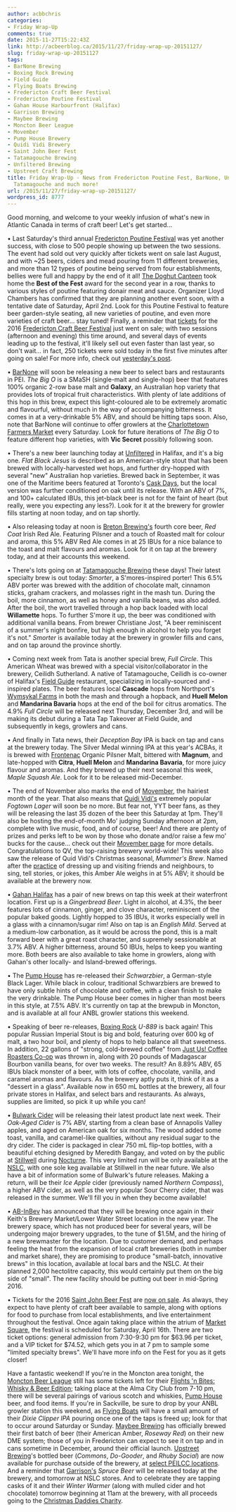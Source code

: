 ```yaml
---
author: acbbchris
categories:
- Friday Wrap-Up
comments: true
date: 2015-11-27T15:22:43Z
link: http://acbeerblog.ca/2015/11/27/friday-wrap-up-20151127/
slug: friday-wrap-up-20151127
tags:
- BarNone Brewing
- Boxing Rock Brewing
- Field Guide
- Flying Boats Brewing
- Fredericton Craft Beer Festival
- Fredericton Poutine Festival
- Gahan House Harbourfront (Halifax)
- Garrison Brewing
- Maybee Brewing
- Moncton Beer League
- Movember
- Pump House Brewery
- Quidi Vidi Brewery
- Saint John Beer Fest
- Tatamagouche Brewing
- Unfiltered Brewing
- Upstreet Craft Brewing
title: Friday Wrap-Up - News from Fredericton Poutine Fest, BarNone, Unfiltered, Breton,
  Tatamagouche and much more!
url: /2015/11/27/friday-wrap-up-20151127/
wordpress_id: 8777
---
```


Good morning, and welcome to your weekly infusion of what's new in Atlantic Canada in terms of craft beer! Let's get started...

• Last Saturday's third annual [Fredericton Poutine Festival](https://www.facebook.com/FrederictonPoutineFestival/) was yet another success, with close to 500 people showing up between the two sessions. The event had sold out very quickly after tickets went on sale last August, and with ~25 beers, ciders and mead pouring from 11 different breweries, and more than 12 types of poutine being served from four establishments, bellies were full and happy by the end of it all! [The Doghut Canteen](https://www.facebook.com/pages/The-Doghut-Canteen/120475801445986) took home the **Best of the Fest** award for the second year in a row, thanks to various styles of poutine featuring donair meat and sauce. Organizer Lloyd Chambers has confirmed that they are planning another event soon, with a tentative date of Saturday, April 2nd. Look for this Poutine Festival to feature beer garden-style seating, all new varieties of poutine, and even more varieties of craft beer... stay tuned! Finally, a reminder that [tickets](https://www.eventbrite.ca/e/fredericton-craft-beer-festival-2016-tickets-16266068248?aff=FCBFFB) for the 2016 [Fredericton Craft Beer Festival](http://www.frederictoncraftbeerfestival.com/) just went on sale; with two sessions (afternoon and evening) this time around, and several days of events leading up to the festival, it'll likely sell out even faster than last year, so don't wait... in fact, 250 tickets were sold today in the first five minutes after going on sale! For more info, check out [yesterday's post](http://acbeerblog.ca/2015/11/26/fredericton-craft-beer-week/).

• [BarNone](https://www.facebook.com/BarNone.Brewing) will soon be releasing a new beer to select bars and restaurants in PEI. _The Big O_ is a SMaSH (single-malt and single-hop) beer that features 100% organic 2-row base malt and **Galaxy**, an Australian hop variety that provides lots of tropical fruit characteristics. With plenty of late additions of this hop in this brew, expect this light-coloured ale to be extremely aromatic and flavourful, without much in the way of accompanying bitterness. It comes in at a very-drinkable 5% ABV, and should be hitting taps soon. Also, note that BarNone will continue to offer growlers at the [Charlottetown Farmers Market](http://charlottetownfarmersmarket.weebly.com/) every Saturday. Look for future iterations of _The Big O_ to feature different hop varieties, with **Vic Secret** possibly following soon.

• There's a new beer launching today at [Unfiltered](http://unfuckingfiltered.com/) in Halifax, and it's a big one. _Flat Black Jesus_ is described as an American-style stout that has been brewed with locally-harvested wet hops, and further dry-hopped with several "new" Australian hop varieties. Brewed back in September, it was one of the Maritime beers featured at Toronto's [Cask Days](http://www.caskdays.com/), but the local version was further conditioned on oak until its release. With an ABV of 7%, and 100+ calculated IBUs, this jet-black beer is not for the faint of heart (but really, were you expecting any less?). Look for it at the brewery for growler fills starting at noon today, and on tap shortly.

• Also releasing today at noon is [Breton Brewing's](http://bretonbrewing.ca/) fourth core beer, _Red Coat_ Irish Red Ale. Featuring Pilsner and a touch of Roasted malt for colour and aroma, this 5% ABV Red Ale comes in at 25 IBUs for a nice balance to the toast and malt flavours and aromas. Look for it on tap at the brewery today, and at their accounts this weekend.

• There's lots going on at [Tatamagouche Brewing](http://tatabrew.com/) these days! Their latest specialty brew is out today: _Smorter_, a S'mores-inspired porter! This 6.5% ABV porter was brewed with the addition of chocolate malt, cinnamon sticks, graham crackers, and molasses right in the mash tun. During the boil, more cinnamon, as well as honey and vanilla beans, was also added. After the boil, the wort travelled through a hop back loaded with local **Willamette** hops. To further S'more it up, the beer was conditioned with additional vanilla beans. From brewer Christiane Jost, "A beer reminiscent of a summer's night bonfire, but high enough in alcohol to help you forget it's not." _Smorter_ is available today at the brewery in growler fills and cans, and on tap around the province shortly.

• Coming next week from Tata is another special brew, _Full Circle_. This American Wheat was brewed with a special visitor/collaborator in the brewery, Ceilidh Sutherland. A native of Tatamagouche, Ceilidh is co-owner of Halifax's [Field Guide](http://fieldguidehfx.com/) restaurant, specializing in locally-sourced and -inspired plates. The beer features local **Cascade** hops from Northport's [Wymsykal Farms](http://wysmykalfarm.ca/) in both the mash and through a hopback, and **Huell Melon** and **Mandarina Bavaria** hops at the end of the boil for citrus aromatics. The 4.9% _Full Circle_ will be released next Thursday, December 3rd, and will be making its debut during a Tata Tap Takeover at Field Guide, and subsequently in kegs, growlers and cans.

• And finally in Tata news, their _Deception Bay_ IPA is back on tap and cans at the brewery today. The Silver Medal winning IPA at this year's ACBAs, it is brewed with [Frontenac](http://www.malteriefrontenac.com/index_eng.html) Organic Pilsner Malt, bittered with **Magnum**, and late-hopped with **Citra**, **Huell Melon** and **Mandarina Bavaria**, for more juicy flavour and aromas. And they brewed up their next seasonal this week, _Maple Squash Ale_. Look for it to be released mid-December.

• The end of November also marks the end of [Movember](https://ca.movember.com), the hairiest month of the year. That also means that [Quidi Vidi's](http://www.quidividibrewery.ca/) extremely popular _Fogtown Lager_ will soon be no more. But fear not, YYT beer fans, as they will be releasing the last 35 dozen of the beer this Saturday at 1pm. They'll also be hosting the end-of-month Mo' judging Sunday afternoon at 2pm, complete with live music, food, and of course, beer! And there are plenty of prizes and perks left to be won by those who donate and/or raise a few mo' bucks for the cause... check out their [Movember page](https://ca.movember.com/team/2024961) for more details. Congratulations to QV, the top-raising brewery world-wide! This week also saw the release of Quid Vidi's Christmas seasonal, _Mummer's Brew_. Named after the [practice](https://en.wikipedia.org/wiki/Mummering) of dressing up and visiting friends and neighbours, to sing, tell stories, or jokes, this Amber Ale weighs in at 5% ABV; it should be available at the brewery now.

• [Gahan Halifax](http://halifax.gahan.ca/) has a pair of new brews on tap this week at their waterfront location. First up is a _Gingerbread Beer_. Light in alcohol, at 4.3%, the beer features lots of cinnamon, ginger, and clove character, reminiscent of the popular baked goods. Lightly hopped to 35 IBUs, it works especially well in a glass with a cinnamon/sugar rim! Also on tap is an _English Mild_. Served at a medium-low carbonation, as it would be across the pond, this is a malt forward beer with a great roast character, and supremely sessionable at 3.7% ABV. A higher bitterness, around 50 IBUs, helps to keep you wanting more. Both beers are also available to take home in growlers, along with Gahan's other locally- and Island-brewed offerings.

• The [Pump House](http://beer.pumphousebrewery.ca/) has re-released their _Schwarzbier_, a German-style Black Lager. While black in colour, traditional Schwarzbiers are brewed to have only subtle hints of chocolate and coffee, with a clean finish to make the very drinkable. The Pump House beer comes in higher than most beers in this style, at 7.5% ABV. It's currently on tap at the brewpub in Moncton, and is available at all four ANBL growler stations this weekend.

• Speaking of beer re-releases, [Boxing Rock](http://www.boxingrock.ca/) _U-889_ is back again! This popular Russian Imperial Stout is big and bold, featuring over 600 kg of malt, a two hour boil, and plenty of hops to help balance all that sweetness. In addition, 22 gallons of "strong, cold-brewed coffee" from [Just Us! Coffee Roasters Co-op](http://www.justuscoffee.com/) was thrown in, along with 20 pounds of Madagascar Bourbon vanilla beans, for over two weeks. The result? An 8.89% ABV, 65 IBUs black monster of a beer, with lots of coffee, chocolate, vanilla, and caramel aromas and flavours. As the brewery aptly puts it, think of it as a "dessert in a glass". Available now in 650 mL bottles at the brewery, all four private stores in Halifax, and select bars and restaurants. As always, supplies are limited, so pick it up while you can!

• [Bulwark Cider](http://www.bulwarkcider.com/) will be releasing their latest product late next week. Their _Oak-Aged Cider_ is 7% ABV, starting from a clean base of Annapolis Valley apples, and aged on American oak for six months. The wood added some toast, vanilla, and caramel-like qualities, without any residual sugar to the dry cider. The cider is packaged in clear 750 mL flip-top bottles, with a beautiful etching designed by Meredith Bangay, and voted on by the public at [Stillwell](http://www.barstillwell.com/) during [Nocturne](http://nocturnehalifax.ca/). This very limited run will be only available at the [NSLC](http://www.mynslc.com/Pages/advancedSearch.aspx?k=bulwark&ActiveTab=1), with one sole keg available at Stillwell in the near future. We also have a bit of information some of Bulwark's future releases. Making a return, will be their _Ice Apple_ cider (previously named _Northern Compass_), a higher ABV cider, as well as the very popular Sour Cherry cider, that was released in the summer. We'll fill you in when they become available!

• [AB-InBev](http://www.ab-inbev.com/) has announced that they will be brewing once again in their Keith's Brewery Market/Lower Water Street location in the new year. The brewery space, which has not produced beer for several years, will be undergoing major brewery upgrades, to the tune of $1.5M, and the hiring of a new brewmaster for the location. Due to customer demand, and perhaps feeling the heat from the expansion of local craft breweries (both in number and market share), they are promising to produce "small-batch, innovative brews" in this location, available at local bars and the NSLC. At their planned 2,000 hectolitre capacity, this would certainly put them on the big side of "small". The new facility should be putting out beer in mid-Spring 2016.

• Tickets for the 2016 [Saint John Beer Fest](https://www.facebook.com/SaintJohnBeerFest) are [now on sale](https://www.eventbrite.ca/e/saint-john-beerfest-tickets-19718326044). As always, they expect to have plenty of craft beer available to sample, along with options for food to purchase from local establishments, and live entertainment throughout the festival. Once again taking place within the atrium of [Market Square](http://marketsquaresj.com/), the festival is scheduled for Saturday, April 16th. There are two ticket options: general admission from 7:30-9:30 pm for $63.96 per ticket, and a VIP ticket for $74.52, which gets you in at 7 pm to sample some "limited specialty brews". We'll have more info on the Fest for you as it gets closer!


Have a fantastic weekend! If you're in the Moncton area tonight, the [Moncton Beer League](https://www.facebook.com/MonctonBeerLeague/?fref=ts) still has some tickets left for their [Flights 'n Bites: Whisky & Beer Edition](http://www.eventbrite.ca/e/flights-n-bites-whisky-beer-edition-tickets-19699438551); taking place at the Alma City Club from 7-10 pm, there will be several pairings of various scotch and whiskies, [Pump House](http://beer.pumphousebrewery.ca/) beer, and food items. If you're in Sackville, be sure to drop by your ANBL growler station this weekend, as [Flying Boats](https://www.facebook.com/pages/Flying-Boats-Brewing/1580598582194710) will have a small amount of their _Dixie Clipper IPA_ pouring once one of the taps is freed up; look for that to occur around Saturday or Sunday. [Maybee Brewing](http://www.maybeebrew.com/) has officially brewed their first batch of beer (their American Amber, _Roseway Red_) on their new DME system; those of you in Fredericton can expect to see it on tap and in cans sometime in December, around their official launch. [Upstreet Brewing](http://upstreetcraftbrewing.com)'s bottled beer (_Commons_, _Do-Gooder_, and _Rhuby Social_) are now available for purchase outside of the brewery, at [select PEILCC locations](https://twitter.com/UpstreetBrewing/status/669907721546817537). And a reminder that [Garrison's](http://www.garrisonbrewing.com/) _Spruce Beer_ will be released today at the brewery, and tomorrow at NSLC stores. And to celebrate they are tapping casks of it and their _Winter Warmer_ (along with mulled cider and hot chocolate) tomorrow beginning at 11am at the brewery, with all proceeds going to the [Christmas Daddies Charity](http://www.christmasdaddies.org/index.php).
